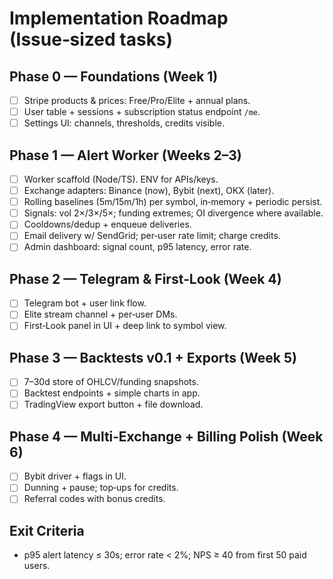 # Implementation Roadmap (Issue‑sized tasks)

## Phase 0 — Foundations (Week 1)
- [ ] Stripe products & prices: Free/Pro/Elite + annual plans.
- [ ] User table + sessions + subscription status endpoint `/me`.
- [ ] Settings UI: channels, thresholds, credits visible.

## Phase 1 — Alert Worker (Weeks 2–3)
- [ ] Worker scaffold (Node/TS). ENV for APIs/keys.
- [ ] Exchange adapters: Binance (now), Bybit (next), OKX (later).
- [ ] Rolling baselines (5m/15m/1h) per symbol, in‑memory + periodic persist.
- [ ] Signals: vol 2×/3×/5×; funding extremes; OI divergence where available.
- [ ] Cooldowns/dedup + enqueue deliveries.
- [ ] Email delivery w/ SendGrid; per‑user rate limit; charge credits.
- [ ] Admin dashboard: signal count, p95 latency, error rate.

## Phase 2 — Telegram & First‑Look (Week 4)
- [ ] Telegram bot + user link flow.
- [ ] Elite stream channel + per‑user DMs.
- [ ] First‑Look panel in UI + deep link to symbol view.

## Phase 3 — Backtests v0.1 + Exports (Week 5)
- [ ] 7–30d store of OHLCV/funding snapshots.
- [ ] Backtest endpoints + simple charts in app.
- [ ] TradingView export button + file download.

## Phase 4 — Multi‑Exchange + Billing Polish (Week 6)
- [ ] Bybit driver + flags in UI.
- [ ] Dunning + pause; top‑ups for credits.
- [ ] Referral codes with bonus credits.

## Exit Criteria
- p95 alert latency ≤ 30s; error rate < 2%; NPS ≥ 40 from first 50 paid users.
